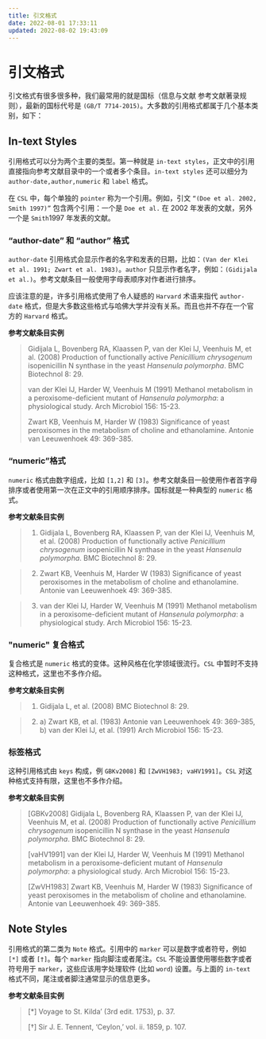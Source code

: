 ```yaml
---
title: 引文格式
date: 2022-08-01 17:33:11
updated: 2022-08-02 19:43:09
---
```


# 引文格式

引文格式有很多很多种，我们最常用的就是国标（信息与文献 参考文献著录规则），最新的国标代号是 `(GB/T 7714-2015)`。大多数的引用格式都属于几个基本类别，如下：

## In-text Styles

引用格式可以分为两个主要的类型。第一种就是 `in-text styles`，正文中的引用直接指向参考文献目录中的一个或者多个条目。`in-text styles` 还可以细分为 `author-date,author,numeric` 和 `label` 格式。

在 `CSL` 中，每个单独的 `pointer` 称为一个引用。例如，引文 `“(Doe et al. 2002, Smith 1997)”` 包含两个引用：一个是 `Doe et al.` 在 2002 年发表的文献，另外一个是 `Smith`1997 年发表的文献。

### “author-date” 和 “author” 格式

`author-date` 引用格式会显示作者的名字和发表的日期，比如：`(Van der Klei et al. 1991; Zwart et al. 1983)`。`author` 只显示作者名字，例如：`(Gidijala et al.)`。参考文献条目一般使用字母表顺序对作者进行排序。

应该注意的是，许多引用格式使用了令人疑惑的 `Harvard` 术语来指代 `author-date` 格式，但是大多数这些格式与哈佛大学并没有关系。而且也并不存在一个官方的 `Harvard` 格式。

**参考文献条目实例**

> Gidijala L, Bovenberg RA, Klaassen P, van der Klei IJ, Veenhuis M, et al. (2008) Production of functionally active *Penicillium chrysogenum* isopenicillin N synthase in the yeast *Hansenula polymorpha*. BMC Biotechnol 8: 29.
>
> van der Klei IJ, Harder W, Veenhuis M (1991) Methanol metabolism in a peroxisome-deficient mutant of *Hansenula polymorpha*: a physiological study. Arch Microbiol 156: 15-23.
>
> Zwart KB, Veenhuis M, Harder W (1983) Significance of yeast peroxisomes in the metabolism of choline and ethanolamine. Antonie van Leeuwenhoek 49: 369-385.

### “numeric”格式

`numeric` 格式由数字组成，比如 `[1,2]` 和 `[3]`。参考文献条目一般使用作者首字母排序或者使用第一次在正文中的引用顺序排序。国标就是一种典型的 `numeric` 格式。

**参考文献条目实例**

>1. Gidijala L, Bovenberg RA, Klaassen P, van der Klei IJ, Veenhuis M, et al. (2008) Production of functionally active *Penicillium chrysogenum* isopenicillin N synthase in the yeast *Hansenula polymorpha*. BMC Biotechnol 8: 29.

>2. Zwart KB, Veenhuis M, Harder W (1983) Significance of yeast peroxisomes in the metabolism of choline and ethanolamine. Antonie van Leeuwenhoek 49: 369-385.

>3. van der Klei IJ, Harder W, Veenhuis M (1991) Methanol metabolism in a peroxisome-deficient mutant of *Hansenula polymorpha*: a physiological study. Arch Microbiol 156: 15-23.

### "numeric" 复合格式

复合格式是 `numeric` 格式的变体。这种风格在化学领域很流行。`CSL` 中暂时不支持这种格式，这里也不多作介绍。

**参考文献条目实例**

>1. Gidijala L, et al. (2008) BMC Biotechnol 8: 29.

>2. a) Zwart KB, et al. (1983) Antonie van Leeuwenhoek 49: 369-385, b) van der Klei IJ, et al. (1991) Arch Microbiol 156: 15-23.

### 标签格式

这种引用格式由 `keys` 构成，例 `GBKv2008]` 和 `[ZwVH1983; vaHV1991]`。`CSL` 对这种格式支持有限，这里也不多作介绍。

**参考文献条目实例**

> [GBKv2008] Gidijala L, Bovenberg RA, Klaassen P, van der Klei IJ, Veenhuis M, et al. (2008) Production of functionally active *Penicillium chrysogenum* isopenicillin N synthase in the yeast *Hansenula polymorpha*. BMC Biotechnol 8: 29.
>
> [vaHV1991] van der Klei IJ, Harder W, Veenhuis M (1991) Methanol metabolism in a peroxisome-deficient mutant of *Hansenula polymorpha*: a physiological study. Arch Microbiol 156: 15-23.
>
> [ZwVH1983] Zwart KB, Veenhuis M, Harder W (1983) Significance of yeast peroxisomes in the metabolism of choline and ethanolamine. Antonie van Leeuwenhoek 49: 369-385.

## Note Styles

引用格式的第二类为 `Note` 格式。引用中的 `marker` 可以是数字或者符号，例如 `[*]` 或者 `[†]`。每个 `marker` 指向脚注或者尾注。`CSL` 不能设置使用哪些数字或者符号用于 `marker`，这些应该用字处理软件 (比如 `word`) 设置。与上面的 `in-text` 格式不同，尾注或者脚注通常显示的信息更多。

**参考文献条目实例**

> [*]  Voyage to St. Kilda’ (3rd edit. 1753), p. 37.
>
> [†]  Sir J. E. Tennent, ‘Ceylon,’ vol. ii. 1859, p. 107.
